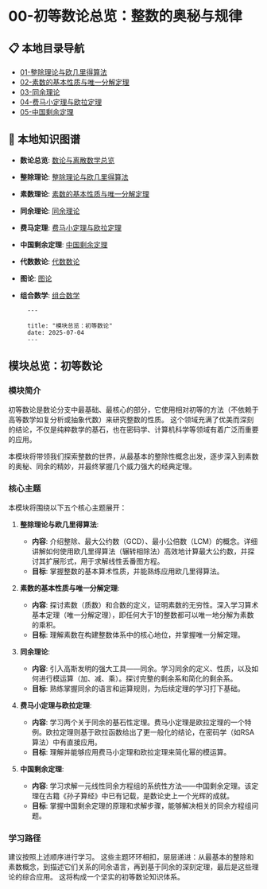 # 00-初等数论总览：整数的奥秘与规律

## 📋 本地目录导航

- [01-整除理论与欧几里得算法](./01-整除理论与欧几里得算法.md)
- [02-素数的基本性质与唯一分解定理](./02-素数的基本性质与唯一分解定理.md)
- [03-同余理论](./03-同余理论.md)
- [04-费马小定理与欧拉定理](./04-费马小定理与欧拉定理.md)
- [05-中国剩余定理](./05-中国剩余定理.md)

## 🧠 本地知识图谱

- **数论总览**: [数论与离散数学总览](../00-数论与离散数学总览.md)
- **整除理论**: [整除理论与欧几里得算法](./01-整除理论与欧几里得算法.md)
- **素数理论**: [素数的基本性质与唯一分解定理](./02-素数的基本性质与唯一分解定理.md)
- **同余理论**: [同余理论](./03-同余理论.md)
- **费马定理**: [费马小定理与欧拉定理](./04-费马小定理与欧拉定理.md)
- **中国剩余定理**: [中国剩余定理](./05-中国剩余定理.md)
- **代数数论**: [代数数论](../02-代数数论/00-模块总览.md)
- **图论**: [图论](../03-图论/00-模块总览.md)
- **组合数学**: [组合数学](../04-组合数学/00-模块总览.md)

        ---

        title: "模块总览：初等数论"
        date: 2025-07-04
        ---

## 模块总览：初等数论

### 模块简介

初等数论是数论分支中最基础、最核心的部分，它使用相对初等的方法（不依赖于高等数学如复分析或抽象代数）来研究整数的性质。
这个领域充满了优美而深刻的结论，不仅是纯粹数学的基石，也在密码学、计算机科学等领域有着广泛而重要的应用。

本模块将带领我们探索整数的世界，从最基本的整除性概念出发，逐步深入到素数的奥秘、同余的精妙，并最终掌握几个威力强大的经典定理。

### 核心主题

本模块将围绕以下五个核心主题展开：

1. **整除理论与欧几里得算法**:
    - **内容**: 介绍整除、最大公约数（GCD）、最小公倍数（LCM）的概念。详细讲解如何使用欧几里得算法（辗转相除法）高效地计算最大公约数，并探讨其扩展形式，用于求解线性丢番图方程。
    - **目标**: 掌握整数的基本算术性质，并能熟练应用欧几里得算法。

2. **素数的基本性质与唯一分解定理**:
    - **内容**: 探讨素数（质数）和合数的定义，证明素数的无穷性。深入学习算术基本定理（唯一分解定理），即任何大于1的整数都可以唯一地分解为素数的乘积。
    - **目标**: 理解素数在构建整数体系中的核心地位，并掌握唯一分解定理。

3. **同余理论**:
    - **内容**: 引入高斯发明的强大工具——同余。学习同余的定义、性质，以及如何进行模运算（加、减、乘）。探讨完整的剩余系和简化的剩余系。
    - **目标**: 熟练掌握同余的语言和运算规则，为后续定理的学习打下基础。

4. **费马小定理与欧拉定理**:
    - **内容**: 学习两个关于同余的基石性定理。费马小定理是欧拉定理的一个特例。欧拉定理则基于欧拉函数给出了更一般化的结论，在密码学（如RSA算法）中有直接应用。
    - **目标**: 理解并能够应用费马小定理和欧拉定理来简化幂的模运算。

5. **中国剩余定理**:
    - **内容**: 学习求解一元线性同余方程组的系统性方法——中国剩余定理。该定理在古籍《孙子算经》中已有记载，是数论史上一个光辉的成就。
    - **目标**: 掌握中国剩余定理的原理和求解步骤，能够解决相关的同余方程组问题。

### 学习路径

建议按照上述顺序进行学习。
这些主题环环相扣，层层递进：从最基本的整除和素数概念，到描述它们关系的同余语言，再到基于同余的深刻定理，最后是这些理论的综合应用。
这将构成一个坚实的初等数论知识体系。
